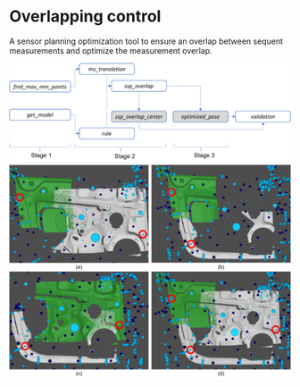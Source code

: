 # Overlapping control
A sensor planning optimization tool to ensure an overlap between sequent measurements and optimize the measurement overlap.


![This is an image](https://github.com/fehlen501602/Overlapping-control/blob/main/1.png)
![This is an image](https://github.com/fehlen501602/Overlapping-control/blob/main/2.png)
